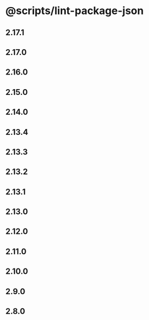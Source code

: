 # @scripts/lint-package-json

## 2.17.1

## 2.17.0

## 2.16.0

## 2.15.0

## 2.14.0

## 2.13.4

## 2.13.3

## 2.13.2

## 2.13.1

## 2.13.0

## 2.12.0

## 2.11.0

## 2.10.0

## 2.9.0

## 2.8.0
